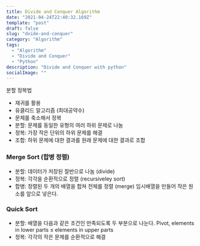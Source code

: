 ```yaml
---
title: Divide and Conquer Algorithm
date: "2021-04-24T22:40:32.169Z"
template: "post"
draft: false
slug: "dvide-and-conquer"
category: "Algorithm"
tags:
  - "Algorithm"
  - "Divide and Conquer"
  - "Python"
description: "Divide and Conquer with python"
socialImage: ""
---
```


분할 정복법

- 재귀를 활용
- 유클리드 알고리즘 (최대공약수)
- 문제를 축소해서 정복
- 분할: 문제를 동일한 유형의 여러 하위 문제로 나눔
- 정복: 가장 작은 단위의 하위 문제를 해결
- 조합: 하위 문제에 대한 결과를 원래 문제에 대한 결과로 조합

### Merge Sort (합병 정렬)

- 분할: 데이터가 저장된 절반으로 나눔 (divide)
- 정복: 각각을 순환적으로 정렬 (recursiveley sort)
- 합병: 정렬된 두 개의 배열을 합쳐 전체를 정렬 (merge)
  임시배열을 만들어 작은 원소를 앞으로 넣은다.

### Quick Sort

- 분할: 배열을 다음과 같은 조건인 만족되도록 두 부분으로 나눈다.
  Pivot, elements in lower parts ≤ elements in upper parts
- 정복: 각각의 작은 문제를 순환적으로 해결

